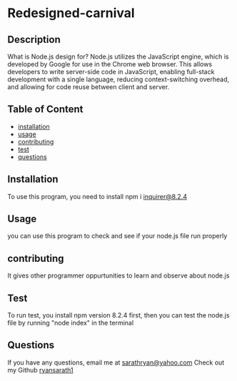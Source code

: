 # Redesigned-carnival
  
  ## Description
  What is Node.js design for?  Node.js utilizes the JavaScript engine, which is developed by Google for use in the Chrome web browser. This allows developers to write server-side code in JavaScript, enabling full-stack development with a single language, reducing context-switching overhead, and allowing for code reuse between client and server.
  ## Table of Content 
  * [installation](#installation)
  * [usage](#usage)
  * [contributing](#contributing)
  * [test](#test)
  * [questions](#questions)
  

  ## Installation
  To use this program, you need to install npm i inquirer@8.2.4




  ## Usage
  you can use this program to check and see if your node.js file run properly



  
  ## contributing
  It gives other programmer oppurtunities to learn and observe about node.js



  
  ## Test 
  To run test, you install npm version 8.2.4 first, then you can test the node.js file by running "node index" in the terminal 




  
  ## Questions
  If you have any questions, email me at [sarathryan@yahoo.com](mailto:undefined.com)
  Check out my Github [ryansarath1](https://github.com/undefined/)

